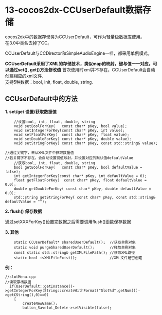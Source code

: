 13-cocos2dx-CCUserDefault数据存储
====

cocos2dx中的数据存储类为CCUserDefault，可作为轻量级数据库使用。<br>
在3.0中类名去掉了CC。

CCUserDefault与CCDirector和SimpleAudioEngine一样，都采用单例模式。

**CCUserDefault采用了XML的存储技术，类似map的映射，键与值一一对应，可以通过set(), get()方法修改值**
首次使用时xml并不存在，CCUserDefault会自动创建相应的xml文件.<br>
支持5种数据：bool, init, float, double, string.<br>

**CCUserDefault中的方法**
----

**1. set/get 设置/获取数据值**

```
    //设置bool, int, float, double, string
    void setBoolForKey(   const char* pKey, bool value);               
    void setIntegerForKey(const char* pKey, int value);                
    void setFloatForKey(  const char* pKey, float value);              
    void setDoubleForKey( const char* pKey, double value);             
    void setStringForKey( const char* pKey, const std::string& value);
```

```
//通过关键字，来从XML文件中获取数据值
//若关键字不存在，会自动设置键值映射，并设置对应的默认值defaultValue
    //获取bool, int, float, double, string
    bool getBoolForKey(   const char* pKey, bool defaultValue = false);                   
    int getIntegerForKey(const char* pKey, int defaultValue = 0);                        
    float getFloatForKey(  const char* pKey, float defaultValue = 0.0);                 
    double getDoubleForKey( const char* pKey, double defaultValue = 0.0);               
    std::string getStringForKey( const char* pKey, const std::string& defaultValue = ""); 
```

**2. flush() 保存数据**

通过setXXXForKey()设置完数据之后需要调用flush()函数保存数据

**3. 其他**

```
    static CCUserDefault* sharedUserDefault();  //获取单例对象
    static void purgeSharedUserDefault();       //释放单例对象
    const static std::string& getXMLFilePath(); //获取XML路径
    static bool isXMLFileExist();               //XML文件是否创建
```

**例：**

```
//slotMenu.cpp
//读取存档数据 
  if(UserDefault::getInstance()->getIntegerForKey(String::createWithFormat("Slot%d",getNum())->getCString(),0)==0)
	{
		createNewGame();
		button_Savelot_Delete->setVisible(false);
```




    
 

